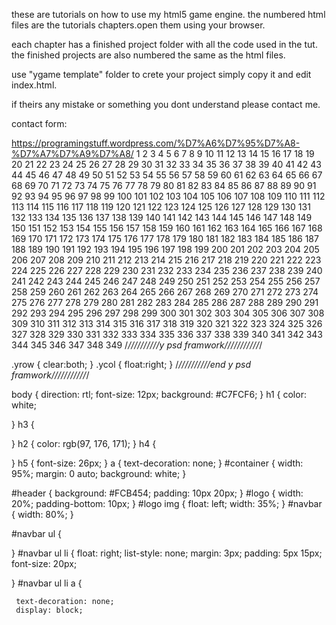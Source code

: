 these are tutorials on how to use my html5 game engine.
the numbered html files are the tutorials chapters.open them using your browser.

each chapter has a finished project folder with all the code used in the tut.
the finished projects are also numbered the same as the html files.

use "ygame template" folder to crete your project simply copy it and edit index.html.

if theirs any mistake or something you dont understand please contact me.

contact form:

https://programingstuff.wordpress.com/%D7%A6%D7%95%D7%A8-%D7%A7%D7%A9%D7%A8/
1
2
3
4
5
6
7
8
9
10
11
12
13
14
15
16
17
18
19
20
21
22
23
24
25
26
27
28
29
30
31
32
33
34
35
36
37
38
39
40
41
42
43
44
45
46
47
48
49
50
51
52
53
54
55
56
57
58
59
60
61
62
63
64
65
66
67
68
69
70
71
72
73
74
75
76
77
78
79
80
81
82
83
84
85
86
87
88
89
90
91
92
93
94
95
96
97
98
99
100
101
102
103
104
105
106
107
108
109
110
111
112
113
114
115
116
117
118
119
120
121
122
123
124
125
126
127
128
129
130
131
132
133
134
135
136
137
138
139
140
141
142
143
144
145
146
147
148
149
150
151
152
153
154
155
156
157
158
159
160
161
162
163
164
165
166
167
168
169
170
171
172
173
174
175
176
177
178
179
180
181
182
183
184
185
186
187
188
189
190
191
192
193
194
195
196
197
198
199
200
201
202
203
204
205
206
207
208
209
210
211
212
213
214
215
216
217
218
219
220
221
222
223
224
225
226
227
228
229
230
231
232
233
234
235
236
237
238
239
240
241
242
243
244
245
246
247
248
249
250
251
252
253
254
255
256
257
258
259
260
261
262
263
264
265
266
267
268
269
270
271
272
273
274
275
276
277
278
279
280
281
282
283
284
285
286
287
288
289
290
291
292
293
294
295
296
297
298
299
300
301
302
303
304
305
306
307
308
309
310
311
312
313
314
315
316
317
318
319
320
321
322
323
324
325
326
327
328
329
330
331
332
333
334
335
336
337
338
339
340
341
342
343
344
345
346
347
348
349
/*//////////y psd framwork///////////*/
 
.yrow
{
    clear:both;
}
.ycol
{
    float:right;
}
/*//////////end y psd framwork///////////*/
 
body
 {
   direction: rtl;
   font-size: 12px;
   background: #C7FCF6;
 }
 h1
{
    color: white;
 
}
h3
{
 
}
h2
{
    color: rgb(97, 176, 171);
}
h4
{
 
}
h5
{
 font-size: 26px;
}
a
{
    text-decoration: none;
}
#container
{
    width: 95%;
    margin: 0 auto;
    background: white;
}
 
#header
{
    background: #FCB454;
    padding: 10px 20px;
}
#logo
{
    width: 20%;
    padding-bottom: 10px;
}
#logo img
{
    float: left;
    width: 35%;
}
#navbar
{
    width: 80%;
}
 
#navbar ul
{
 
}
#navbar ul li
{
   float: right;
    list-style: none;
    margin: 3px;
    padding: 5px 15px;
    font-size: 20px;
 
}
#navbar ul li a
{
 
     text-decoration: none;
     display: block;